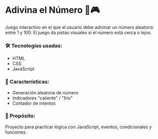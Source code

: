 # Adivina el Número 🔢🎮

Juego interactivo en el que el usuario debe adivinar un número aleatorio entre 1 y 100. El juego da pistas visuales si el número está cerca o lejos.

### 🛠️ Tecnologías usadas:
- HTML
- CSS
- JavaScript

### 📌 Características:
- Generación aleatoria de número
- Indicadores "caliente" / "frío"
- Contador de intentos

### 🚀 Propósito:
Proyecto para practicar lógica con JavaScript, eventos, condicionales y funciones.
